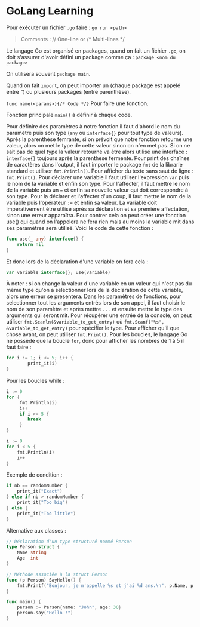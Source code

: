 # GoLang Learning

Pour exécuter un fichier `.go` faire : `go run <path>`

> Comments : // One-line or /* Multi-lines */

Le langage Go est organisé en packages, quand on fait un fichier `.go`, on doit s'assurer d'avoir défini un package comme ça :
`package <nom du package>`

On utilisera souvent `package main`.

Quand on fait `import`, on peut importer un (chaque package est appelé entre ") ou plusieurs packages (entre parenthèse).

`func name(<params>){/* Code */}` Pour faire une fonction.

Fonction principale `main()` à définir à chaque code.

Pour définire des paramètres à notre fonction il faut d'abord le nom du paramètre puis son type (`any` ou `interface{}` pour tout type de valeurs). Après la parenthèse femrante, si on prévoit que notre fonction retourne une valeur, alors on met le type de cette valeur sinon on n'en met pas. Si on ne sait pas de quel type la valeur retourné va être alors utilisé une interface : `interface{}` toujours après la parenthèse fermente.
Pour print des chaînes de caractères dans l'output, il faut importer le package `fmt` de la librarie standard et utiliser `fmt.Println()`. Pour afficher du texte sans saut de ligne : `fmt.Print()`.
Pour déclarer une variable il faut utiliser l'expression `var` puis le nom de la variable et enfin son type. Pour l'affecter, il faut mettre le nom de la variable puis un `=` et enfin sa nouvelle valeur qui doit correspondre à son type. Pour la déclarer et l'affecter d'un coup, il faut mettre le nom de la variable puis l'opérateur `:=` et enfin sa valeur. La variable doit imperativement être utilisé après sa déclaration et sa première affectation, sinon une erreur apparaîtra. Pour contrer cela on peut créer une fonction use() qui quand on l'appelera ne fera rien mais au moins la variable mit dans ses paramètres sera utilisé. Voici le code de cette fonction :
```go
func use(_ any) interface{} {
	return nil
}
```
Et donc lors de la déclaration d'une variable on fera cela :
```go
var variable interface{}; use(variable)
```
À noter : si on change la valeur d'une variable en un valeur qui n'est pas du même type qu'on a selectionner lors de la déclaration de cette variable, alors une erreur se presentera.
Dans les paramètres de fonctions, pour selectionner tout les arguments entrés lors de son appel, il faut choisir le nom de son paramètre et après mettre `...` et ensuite mettre le type des arguments qui seront mit.
Pour récupérer une entrée de la console, on peut utiliser `fmt.Scanln(&variable_to_get_entry)` où `fmt.Scanf("%s", &variable_to_get_entry)` pour spécifier le type. Pour afficher qu'il que chose avant, on peut utiliser `fmt.Print()`.
Pour les boucles, le langage Go ne possède que la boucle `for`, donc pour afficher les nombres de 1 à 5 il faut faire :
```go
for i := 1; i <= 5; i++ {
        print_it(i)
}
```
Pour les boucles while :
```go
i := 0
for {
     fmt.Println(i)
     i++
     if i >= 5 {
        break
     }
}

i := 0
for i < 5 {
    fmt.Println(i)
    i++
}
```
Exemple de condition :
```go
if nb == randomNumber {
	print_it("Exact")
} else if nb > randomNumber {
	print_it("Too big")
} else {
	print_it("Too little")
}
```
Alternative aux classes :
```go
// Déclaration d'un type structuré nommé Person
type Person struct {
    Name string
    Age  int
}

// Méthode associée à la struct Person
func (p Person) SayHello() {
    fmt.Printf("Bonjour, je m'appelle %s et j'ai %d ans.\n", p.Name, p.Age)
}

func main() {
	person := Person{name: "John", age: 30}
	person.say("Hello !")
}
```
